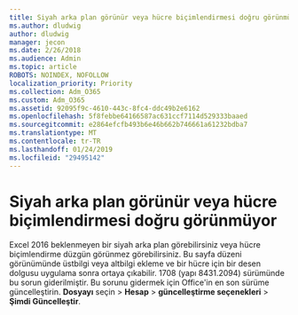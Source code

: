 ```yaml
---
title: Siyah arka plan görünür veya hücre biçimlendirmesi doğru görünmüyor
ms.author: dludwig
author: dludwig
manager: jecon
ms.date: 2/26/2018
ms.audience: Admin
ms.topic: article
ROBOTS: NOINDEX, NOFOLLOW
localization_priority: Priority
ms.collection: Adm_O365
ms.custom: Adm_O365
ms.assetid: 92095f9c-4610-443c-8fc4-ddc49b2e6162
ms.openlocfilehash: 5f8febbe64166587ac631ccf7114d529333baaed
ms.sourcegitcommit: e2864efcfb493b6e46b662b746661a61232bdba7
ms.translationtype: MT
ms.contentlocale: tr-TR
ms.lasthandoff: 01/24/2019
ms.locfileid: "29495142"
---
```

# <a name="a-black-background-appears-or-cell-formatting-doesnt-look-right"></a>Siyah arka plan görünür veya hücre biçimlendirmesi doğru görünmüyor

Excel 2016 beklenmeyen bir siyah arka plan görebilirsiniz veya hücre biçimlendirme düzgün görünmez görebilirsiniz. Bu sayfa düzeni görünümünde üstbilgi veya altbilgi ekleme ve bir hücre için bir desen dolgusu uygulama sonra ortaya çıkabilir. 1708 (yapı 8431.2094) sürümünde bu sorun giderilmiştir. Bu sorunu gidermek için Office'in en son sürüme güncelleştirin. **Dosyayı** seçin \> **Hesap** \> **güncelleştirme seçenekleri** \> **Şimdi Güncelleştir**.
  

